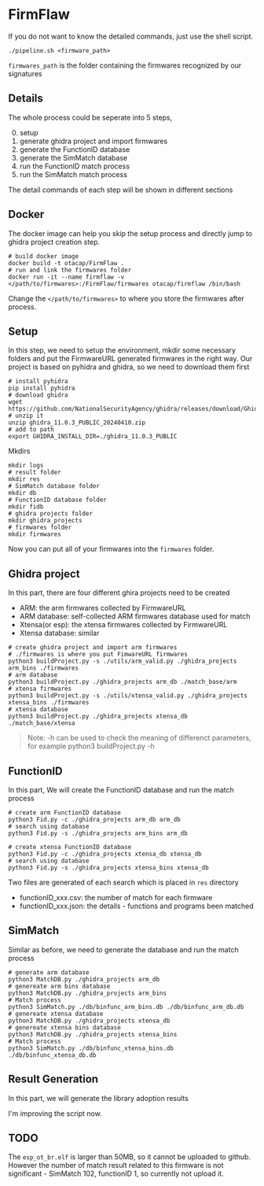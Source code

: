 # FirmFlaw

If you do not want to know the detailed commands, just use the shell script.

```shell
./pipeline.sh <firmware_path>
```

`firmwares_path` is the folder containing the firmwares recognized by our signatures

## Details

The whole process could be seperate into 5 steps, 

0. setup 
1. generate ghidra project and import firmwares
2. generate the FunctionID database
3. generate the SimMatch database
4. run the FunctionID match process
5. run the SimMatch match process

The detail commands of each step will be shown in different sections 

## Docker

The docker image can help you skip the setup process and directly jump to ghidra project creation step.

```shell
# build docker image
docker build -t otacap/FirmFlaw .
# run and link the firmwares folder
docker run -it --name firmflaw -v </path/to/firmwares>:/FirmFlaw/firmwares otacap/firmflaw /bin/bash
```

Change the `</path/to/firmwares>` to where you store the firmwares after process.

## Setup
In this step, we need to setup the environment, mkdir some necessary folders and put the FirmwareURL generated firmwares in the right way.
Our project is based on pyhidra and ghidra, so we need to download them first 

```shell
# install pyhidra 
pip install pyhidra
# download ghidra
wget https://github.com/NationalSecurityAgency/ghidra/releases/download/Ghidra_11.0.3_build/ghidra_11.0.3_PUBLIC_20240410.zip
# unzip it 
unzip ghidra_11.0.3_PUBLIC_20240410.zip
# add to path
export GHIDRA_INSTALL_DIR=./ghidra_11.0.3_PUBLIC
```

Mkdirs
```shell
mkdir logs
# result folder
mkdir res
# SimMatch database folder
mkdir db
# FunctionID database folder
mkdir fidb 
# ghidra projects folder
mkdir ghidra_projects 
# firmwares folder
mkdir firmwares
```

Now you can put all of your firmwares into the `firmwares` folder.

## Ghidra project 

In this part, there are four different ghira projects need to be created
* ARM: the arm firmwares collected by FirmwareURL
* ARM database: self-collected ARM firmwares database used for match
* Xtensa(or esp): the xtensa firmwares collected by FirmwareURL
* Xtensa database: similar

```shell
# create ghidra project and import arm firmwares
# ./firmwares is where you put FimwareURL firmwares
python3 buildProject.py -s ./utils/arm_valid.py ./ghidra_projects arm_bins ./firmwares
# arm database 
python3 buildProject.py ./ghidra_projects arm_db ./match_base/arm
# xtensa firmwares 
python3 buildProject.py -s ./utils/xtensa_valid.py ./ghidra_projects xtensa_bins ./firmwares
# xtensa database
python3 buildProject.py ./ghidra_projects xtensa_db ./match_base/xtensa
```

> Note: -h can be used to check the meaning of differenct parameters, for example python3 buildProject.py -h

## FunctionID 

In this part, We will create the FunctionID database and run the match process 

```shell
# create arm FunctionID database
python3 Fid.py -c ./ghidra_projects arm_db arm_db
# search using database
python3 Fid.py -s ./ghidra_projects arm_bins arm_db

# create xtensa FunctionID database
python3 Fid.py -c ./ghidra_projects xtensa_db xtensa_db
# search using database
python3 Fid.py -s ./ghidra_projects xtensa_bins xtensa_db
```

Two files are generated of each search which is placed in `res` directory 

* functionID_xxx.csv: the number of match for each firmware
* functionID_xxx.json: the details - functions and programs been matched

## SimMatch

Similar as before, we need to generate the database and run the match process

```shell
# generate arm database 
python3 MatchDB.py ./ghidra_projects arm_db
# genereate arm bins database
python3 MatchDB.py ./ghidra_projects arm_bins
# Match process 
python3 SimMatch.py ./db/binfunc_arm_bins.db ./db/binfunc_arm_db.db
# genereate xtensa database
python3 MatchDB.py ./ghidra_projects xtensa_db
# genereate xtensa bins database 
python3 MatchDB.py ./ghidra_projects xtensa_bins
# Match process
python3 SimMatch.py ./db/binfunc_xtensa_bins.db ./db/binfunc_xtensa_db.db
```

## Result Generation

In this part, we will generate the library adoption results 

I'm improving the script now.



## TODO

The `esp_ot_br.elf` is larger than 50MB, so it cannot be uploaded to github.
However the number of match result related to this firmware is not significant - SimMatch 102, functionID 1, so currently not upload it.
